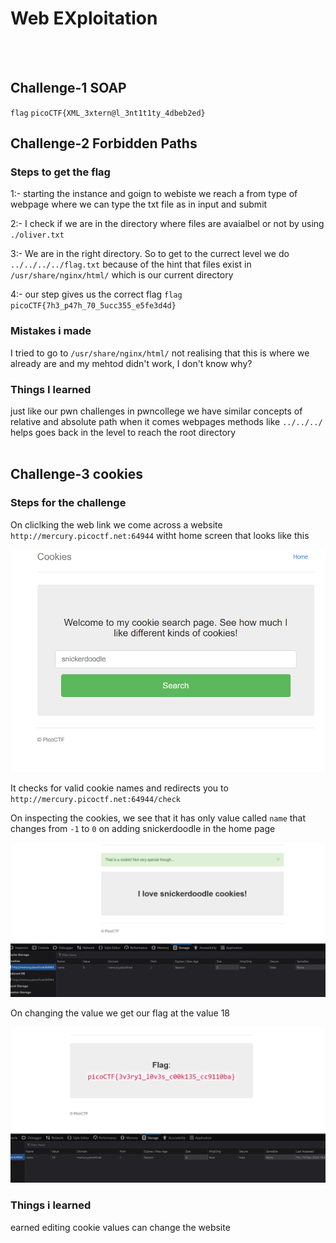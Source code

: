 # Web EXploitation
<br><br>

## Challenge-1 SOAP
`flag` `picoCTF{XML_3xtern@l_3nt1t1ty_4dbeb2ed}`

## Challenge-2 Forbidden Paths
### Steps to get the flag
1:- starting the instance and goign to webiste we reach a from type of webpage where we can type the txt file as in input and submit

2:- I check if we are in the directory where files are avaialbel or not by using `./oliver.txt`

3:- We are in the right directory. So to get to the currect level we do `../../../../flag.txt` because of the hint that files  exist in `/usr/share/nginx/html/` which is our current directory

4:- our step gives us the correct flag
`flag` `picoCTF{7h3_p47h_70_5ucc355_e5fe3d4d}`
<br>

### Mistakes i made
I tried to go to `/usr/share/nginx/html/` not realising that this is where we already are and my mehtod didn't work, I don't know why?
<br>

### Things I learned
just like our pwn challenges in pwncollege we have similar concepts of relative and absolute path when it comes webpages
methods like `../../../` helps goes back in the level to reach the root directory
<br><br>

## Challenge-3 cookies

### Steps for the challenge
On cliclking the web link we come across a website `http://mercury.picoctf.net:64944` witht home screen that looks like this

![Web1](./web1.png)

It checks for valid cookie names and redirects you to `http://mercury.picoctf.net:64944/check`

On inspecting the cookies, we see that it has only value called `name` that changes from `-1` to `0` on adding snickerdoodle in the home page

![Web2](./web2.png)

On changing the value we get our flag at the value 18

![WEB3](./WEB3.png)
<br>

### Things i learned
earned editing cookie values can change the website
